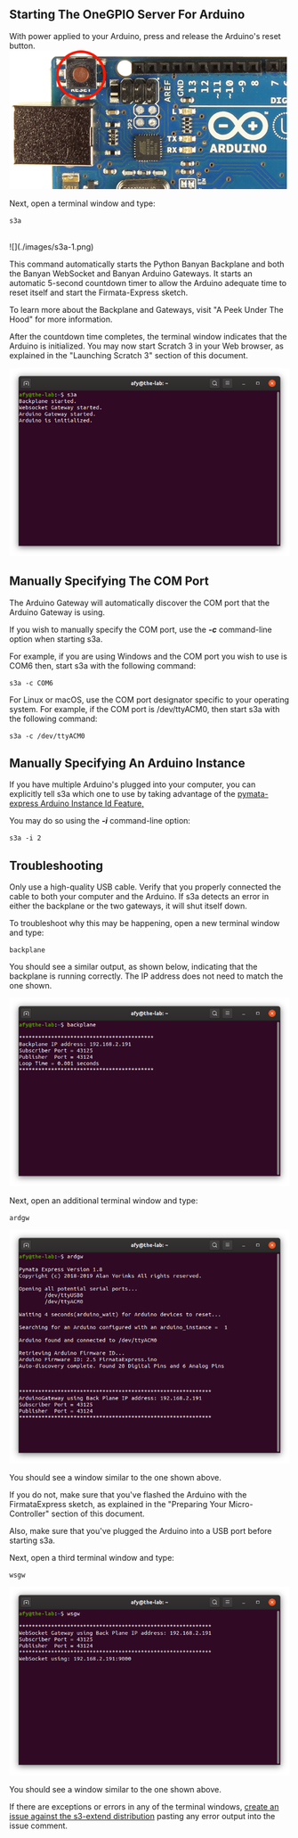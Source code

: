 ## Starting The OneGPIO Server For Arduino

With power applied to your Arduino, press and release the Arduino's reset button.
![](./images/ard_reset.png)

Next, open a terminal window and type:

```
s3a
```

<br>
![](./images/s3a-1.png)

This command automatically starts the Python Banyan Backplane and both
the Banyan WebSocket and Banyan Arduino Gateways. It starts an automatic 5-second
countdown timer to allow the Arduino adequate time to reset itself and start the 
Firmata-Express sketch.

To learn more about the Backplane and Gateways, visit "A Peek Under The Hood"
 for more information.


After the countdown time completes, the terminal window indicates that the Arduino
is initialized. You may now start Scratch 3 in your Web browser, as explained in the
"Launching Scratch 3" section of this document.

![](./images/s3a-2.png) 


## Manually Specifying The COM Port

The Arduino Gateway will automatically discover the COM port that the Arduino Gateway
is using. 

If you wish to manually specify the COM port, use the **_-c_** command-line option
when starting s3a.

For example, if you are using Windows and the COM port you wish to use is COM6 then,
start s3a with the following command:

```
s3a -c COM6
```

For Linux or macOS, use the COM port designator specific to your operating system. 
For example, if the COM port is /dev/ttyACM0, then start s3a with the following command:

```
s3a -c /dev/ttyACM0
```

## Manually Specifying An Arduino Instance

If you have multiple Arduino's plugged into your computer, you can explicitly
tell s3a which one to use by taking advantage of the 
[pymata-express Arduino Instance Id Feature,](https://mryslab.github.io/pymata-express/firmata_express/)

You may do so using the **_-i_** command-line option:

```
s3a -i 2
```

## Troubleshooting

Only use a high-quality USB cable. Verify that you properly connected the cable to both your computer and the Arduino. 
If s3a detects an error in either the backplane or the two gateways, it will shut itself down. 

To troubleshoot why this may be happening, open a new terminal window and type:

```
backplane
```
You should see a similar output, as shown below, indicating that the
backplane is running correctly. The IP address does not need to match
the one shown.

![](./images/backplane.png)

Next, open an additional terminal window and type:

```
ardgw
```

![](./images/ardgw_success.png)

You should see a window similar to the one shown above.

If you do not, make sure that you've flashed the Arduino with the
FirmataExpress sketch, as explained in the "Preparing Your
Micro-Controller" section of this document.

Also, make sure that you've plugged the Arduino into a USB port before
starting s3a.

Next, open a third terminal window and type:

```
wsgw
```

![](./images/wsgwa_success.png)

You should see a window similar to the one shown above.

If there are exceptions or errors in any of the terminal windows,
[create an issue against the s3-extend distribution](https://github.com/MrYsLab/s3-extend/issues)
pasting any error output into the issue comment.



